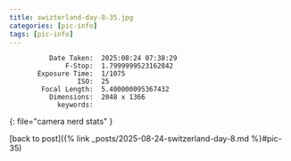 ```yaml
---
title: swizterland-day-8-35.jpg
categories: [pic-info]
tags: [pic-info]
---
```


```text
          Date Taken:  2025:08:24 07:38:29
              F-Stop:  1.7999999523162842
       Exposure Time:  1/1075
                 ISO:  25
        Focal Length:  5.400000095367432
          Dimensions:  2048 x 1366
            keywords:  
```
{: file="camera nerd stats" }

[back to post]({% link _posts/2025-08-24-switzerland-day-8.md %}#pic-35)